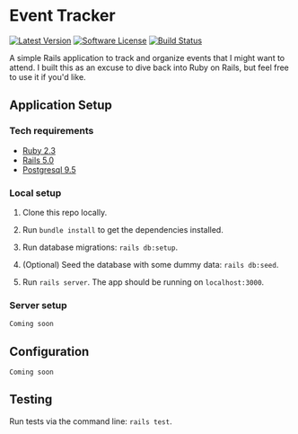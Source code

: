 Event Tracker
==============================================

[![Latest Version](https://img.shields.io/github/release/karllhughes/event-tracker.svg?style=flat-square)](https://github.com/karllhughes/event-tracker/releases)
[![Software License](https://img.shields.io/badge/license-APACHE%202.0-brightgreen.svg?style=flat-square)](license.md)
[![Build Status](https://img.shields.io/travis/karllhughes/event-tracker/master.svg?style=flat-square&1)](https://travis-ci.org/karllhughes/event-tracker)

A simple Rails application to track and organize events that I might want to attend. I built this as an excuse to dive back into Ruby on Rails, but feel free to use it if you'd like.


## Application Setup

### Tech requirements

- [Ruby 2.3](https://www.ruby-lang.org/)
- [Rails 5.0](http://guides.rubyonrails.org/)
- [Postgresql 9.5](https://www.postgresql.org/)

### Local setup

1. Clone this repo locally.

2. Run `bundle install` to get the dependencies installed.

3. Run database migrations: `rails db:setup`.

4. (Optional) Seed the database with some dummy data: `rails db:seed`.

5. Run `rails server`. The app should be running on `localhost:3000`.


### Server setup 

```
Coming soon
```


## Configuration

```
Coming soon
```


## Testing
Run tests via the command line: `rails test`.
